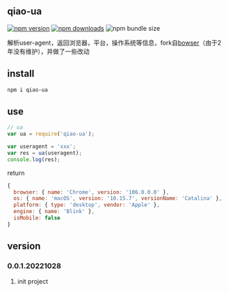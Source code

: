 ## qiao-ua
[![npm version](https://img.shields.io/npm/v/qiao-ua.svg?style=flat-square)](https://www.npmjs.org/package/qiao-ua)
[![npm downloads](https://img.shields.io/npm/dm/qiao-ua.svg?style=flat-square)](https://npm-stat.com/charts.html?package=qiao-ua)
![npm bundle size](https://img.shields.io/bundlephobia/minzip/qiao-ua)

解析user-agent，返回浏览器，平台，操作系统等信息，fork自[bowser](https://www.npmjs.com/package/bowser)（由于2年没有维护），并做了一些改动

## install
```bash
npm i qiao-ua
```

## use
```javascript
// ua
var ua = require('qiao-ua');

var useragent = 'xxx';
var res = ua(useragent);
console.log(res);
```

return
```javascript
{
  browser: { name: 'Chrome', version: '106.0.0.0' },
  os: { name: 'macOS', version: '10.15.7', versionName: 'Catalina' },
  platform: { type: 'desktop', vendor: 'Apple' },
  engine: { name: 'Blink' },
  isMobile: false
}
```

## version
### 0.0.1.20221028
1. init project
